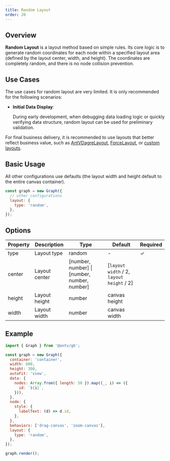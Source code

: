 ```yaml
---
title: Random Layout
order: 20
---
```


## Overview

**Random Layout** is a layout method based on simple rules. Its core logic is to generate random coordinates for each node within a specified layout area (defined by the layout center, width, and height). The coordinates are completely random, and there is no node collision prevention.

## Use Cases

The use cases for random layout are very limited. It is only recommended for the following scenarios:

- **Initial Data Display**:

  During early development, when debugging data loading logic or quickly verifying data structure, random layout can be used for preliminary validation.

For final business delivery, it is recommended to use layouts that better reflect business value, such as [AntVDagreLayout](/en/manual/layout/antv-dagre-layout), [ForceLayout](/en/manual/layout/force-layout), or [custom layouts](/en/manual/layout/custom-layout).

## Basic Usage

All other configurations use defaults (the layout width and height default to the entire canvas container).

```js
const graph = new Graph({
  // other configurations
  layout: {
    type: 'random',
  },
});
```

## Options

| Property | Description   | Type                                         | Default                                   | Required |
| -------- | ------------- | -------------------------------------------- | ----------------------------------------- | -------- |
| type     | Layout type   | random                                       | -                                         | ✓        |
| center   | Layout center | [number, number] \| [number, number, number] | [`layout width` / 2, `layout height` / 2] |          |
| height   | Layout height | number                                       | canvas height                             |          |
| width    | Layout width  | number                                       | canvas width                              |          |

## Example

```js | ob { pin: false, inject: true }
import { Graph } from '@antv/g6';

const graph = new Graph({
  container: 'container',
  width: 600,
  height: 300,
  autoFit: 'view',
  data: {
    nodes: Array.from({ length: 50 }).map((_, i) => ({
      id: `${i}`,
    })),
  },
  node: {
    style: {
      labelText: (d) => d.id,
    },
  },
  behaviors: ['drag-canvas', 'zoom-canvas'],
  layout: {
    type: 'random',
  },
});

graph.render();
```
